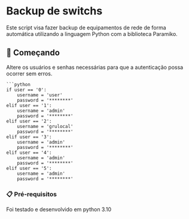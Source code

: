 
# Backup de switchs

Este script visa fazer backup de equipamentos de rede de forma automática utilizando a linguagem Python com a biblioteca Paramiko. 

## 🚀 Começando

Altere os usuários e senhas necessárias para que a autenticação possa ocorrer sem erros.
```
```python
if user == '0':  
	username = 'user'  
	password = '********'  
elif user == '1':  
	username = 'admin'  
	password = '********'  
elif user == '2':  
	username = 'grulocal'  
	password = '********'  
elif user == '3':  
	username = 'admin'  
	password = '********'  
elif user == '4':  
	username = 'admin'  
	password = '********'  
elif user == '5':  
	username = 'admin'  
	password = '********'
```

### 📋 Pré-requisitos

Foi testado e desenvolvido em python 3.10

